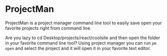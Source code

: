 # ProjectMan

ProjectMan is a project manager command line tool to easily save open your favorite projects right from command line. 

Are you lazy to cd Desktop/projects/react/coolsite and then open the folder in your favorite command line tool? Using project manager you can run `pm open` and select the project and it will open it in your favorite text editor. 